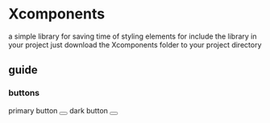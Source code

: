 # Xcomponents
a simple library for saving time of styling elements
for include the library in your project just download the Xcomponents folder to your project directory

## guide


### buttons
primary button
        <button class="Xbtn-primary"></button>
dark button
        <button class="Xbtn-dark"></button>

